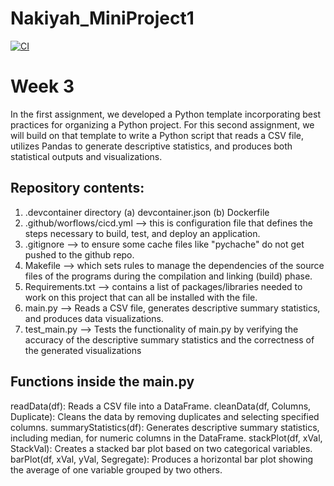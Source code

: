 # Nakiyah_MiniProject1

[![CI](https://github.com/nogibjj/Nakiyah_MiniProject1/actions/workflows/cicd.yml/badge.svg)](https://github.com/nogibjj/Nakiyah_MiniProject1/actions/workflows/cicd.yml)


# Week 3

In the first assignment, we developed a Python template incorporating best practices for organizing a Python project. For this second assignment, we will build on that template to write a Python script that reads a CSV file, utilizes Pandas to generate descriptive statistics, and produces both statistical outputs and visualizations.

## Repository contents:
1. .devcontainer directory (a) devcontainer.json (b) Dockerfile
2. .github/worflows/cicd.yml --> this is configuration file that defines the steps necessary to build, test, and deploy an application.
3. .gitignore --> to ensure some cache files like "pychache" do not get pushed to the github repo.
4. Makefile --> which sets rules to manage the dependencies of the source files of the programs during the compilation and linking (build) phase.
5. Requirements.txt --> contains a list of packages/libraries needed to work on this project that can all be installed with the file.
6. main.py --> Reads a CSV file, generates descriptive summary statistics, and produces data visualizations.
7. test_main.py --> Tests the functionality of main.py by verifying the accuracy of the descriptive summary statistics and the correctness of the generated visualizations

## Functions inside the main.py
readData(df): Reads a CSV file into a DataFrame.
cleanData(df, Columns, Duplicate): Cleans the data by removing duplicates and selecting specified columns.
summaryStatistics(df): Generates descriptive summary statistics, including median, for numeric columns in the DataFrame.
stackPlot(df, xVal, StackVal): Creates a stacked bar plot based on two categorical variables.
barPlot(df, xVal, yVal, Segregate): Produces a horizontal bar plot showing the average of one variable grouped by two others.